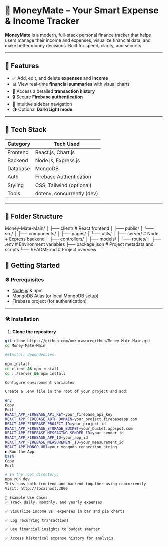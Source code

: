 # 💸 MoneyMate – Your Smart Expense & Income Tracker

**MoneyMate** is a modern, full-stack personal finance tracker that helps users manage their income and expenses, visualize financial data, and make better money decisions. Built for speed, clarity, and security.

---

## 🚀 Features

- ✅ Add, edit, and delete **expenses** and **income**
- 📊 View real-time **financial summaries** with visual charts
- 📅 Access a detailed **transaction history**
- 🔒 Secure **Firebase authentication**
- 🧭 Intuitive sidebar navigation
- 🌗 Optional **Dark/Light mode**

---

## 🧰 Tech Stack

| Category  | Tech Used                         |
|-----------|-----------------------------------|
| Frontend  | React.js, Chart.js                |
| Backend   | Node.js, Express.js               |
| Database  | MongoDB                           |
| Auth      | Firebase Authentication           |
| Styling   | CSS, Tailwind (optional)          |
| Tools     | dotenv, concurrently (dev)        |

---

## 📁 Folder Structure

Money-Mate-Main/
│
├── client/ # React frontend
│ ├── public/
│ └── src/
│ ├── components/
│ ├── pages/
│ └── utils/
│
├── server/ # Node + Express backend
│ ├── controllers/
│ ├── models/
│ └── routes/
│
├── .env # Environment variables
├── package.json # Project metadata and scripts
└── README.md # Project overview

## 🔧 Getting Started

### ⚙️ Prerequisites

- [Node.js](https://nodejs.org/) & npm
- MongoDB Atlas (or local MongoDB setup)
- Firebase project (for authentication)

---

### 🛠️ Installation

1. **Clone the repository**

```bash
git clone https://github.com/omkarawaregithub/Money-Mate-Main.git
cd Money-Mate-Main

##Install dependencies

npm install
cd client && npm install
cd ../server && npm install

Configure environment variables

Create a .env file in the root of your project and add:

env
Copy
Edit
REACT_APP_FIREBASE_API_KEY=your_firebase_api_key
REACT_APP_FIREBASE_AUTH_DOMAIN=your_project.firebaseapp.com
REACT_APP_FIREBASE_PROJECT_ID=your_project_id
REACT_APP_FIREBASE_STORAGE_BUCKET=your_bucket.appspot.com
REACT_APP_FIREBASE_MESSAGING_SENDER_ID=your_sender_id
REACT_APP_FIREBASE_APP_ID=your_app_id
REACT_APP_FIREBASE_MEASUREMENT_ID=your_measurement_id
REACT_APP_MONGO_URI=your_mongodb_connection_string
▶️ Run the App
bash
Copy
Edit

# In the root directory:
npm run dev
This runs both frontend and backend together using concurrently.
Visit: http://localhost:3000

🧪 Example Use Cases
✅ Track daily, monthly, and yearly expenses

✅ Visualize income vs. expenses in bar and pie charts

✅ Log recurring transactions

✅ Use financial insights to budget smarter

✅ Access historical expense history for analysis

